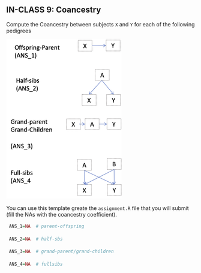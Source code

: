 ## IN-CLASS 9: Coancestry

Compute the Coancestry between subjects `X` and `Y` for each of the following pedigrees

![http://url/to/img.png](https://github.com/gdlc/STAT_GEN/blob/main/INCLASS/PEDIGREES.png)


You can use this template greate the `assignment.R` file that you will submit (fill the NAs with the coancestry coefficient).


```r
 ANS_1=NA  # parent-offspring
 
 ANS_2=NA  # half-sbs

 ANS_3=NA  # grand-parent/grand-children

 ANS_4=NA  # fullsibs

```

